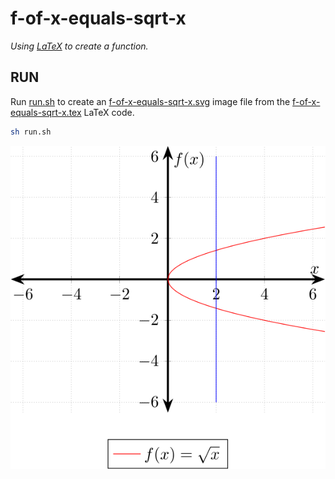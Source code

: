 # f-of-x-equals-sqrt-x

_Using
[LaTeX](https://github.com/JeffDeCola/my-cheat-sheets/tree/master/software/development/languages/latex-cheat-sheet/)
to create a function._

## RUN

Run
[run.sh](run.sh)
to create an
[f-of-x-equals-sqrt-x.svg](f-of-x-equals-sqrt-x.svg)
image file from the
[f-of-x-equals-sqrt-x.tex](f-of-x-equals-sqrt-x.tex) LaTeX code.

```bash
sh run.sh
```

<p align="center">
    <img src="f-of-x-equals-sqrt-x.svg"
    align="middle"
</p>
